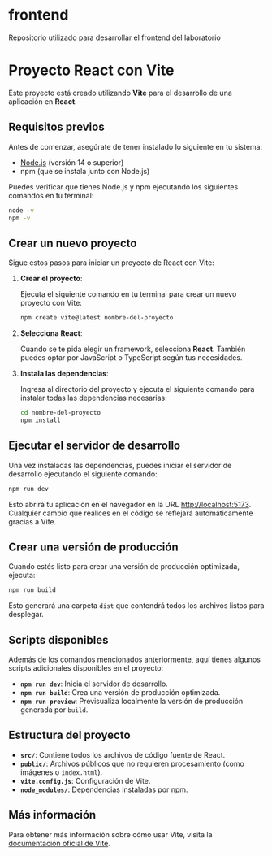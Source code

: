 # frontend
Repositorio utilizado para desarrollar el frontend del laboratorio

# Proyecto React con Vite

Este proyecto está creado utilizando **Vite** para el desarrollo de una aplicación en **React**.

## Requisitos previos

Antes de comenzar, asegúrate de tener instalado lo siguiente en tu sistema:

- [Node.js](https://nodejs.org) (versión 14 o superior)
- npm (que se instala junto con Node.js)

Puedes verificar que tienes Node.js y npm ejecutando los siguientes comandos en tu terminal:
```bash
node -v
npm -v
```

## Crear un nuevo proyecto

Sigue estos pasos para iniciar un proyecto de React con Vite:

1. **Crear el proyecto**:

   Ejecuta el siguiente comando en tu terminal para crear un nuevo proyecto con Vite:
   ```bash
   npm create vite@latest nombre-del-proyecto
   ```

2. **Selecciona React**:

   Cuando se te pida elegir un framework, selecciona **React**. También puedes optar por JavaScript o TypeScript según tus necesidades.

3. **Instala las dependencias**:

   Ingresa al directorio del proyecto y ejecuta el siguiente comando para instalar todas las dependencias necesarias:
   ```bash
   cd nombre-del-proyecto
   npm install
   ```

## Ejecutar el servidor de desarrollo

Una vez instaladas las dependencias, puedes iniciar el servidor de desarrollo ejecutando el siguiente comando:
```bash
npm run dev
```

Esto abrirá tu aplicación en el navegador en la URL [http://localhost:5173](http://localhost:5173). Cualquier cambio que realices en el código se reflejará automáticamente gracias a Vite.

## Crear una versión de producción

Cuando estés listo para crear una versión de producción optimizada, ejecuta:
```bash
npm run build
```

Esto generará una carpeta `dist` que contendrá todos los archivos listos para desplegar.

## Scripts disponibles

Además de los comandos mencionados anteriormente, aquí tienes algunos scripts adicionales disponibles en el proyecto:

- **`npm run dev`**: Inicia el servidor de desarrollo.
- **`npm run build`**: Crea una versión de producción optimizada.
- **`npm run preview`**: Previsualiza localmente la versión de producción generada por `build`.

## Estructura del proyecto

- **`src/`**: Contiene todos los archivos de código fuente de React.
- **`public/`**: Archivos públicos que no requieren procesamiento (como imágenes o `index.html`).
- **`vite.config.js`**: Configuración de Vite.
- **`node_modules/`**: Dependencias instaladas por npm.

## Más información

Para obtener más información sobre cómo usar Vite, visita la [documentación oficial de Vite](https://vitejs.dev).
